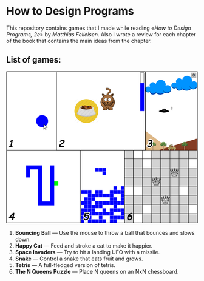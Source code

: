 How to Design Programs
======================

This repository contains games that I made while reading «*How to Design Programs, 2e*» by *Matthias Felleisen*.
Also I wrote a review for each chapter of the book that contains the main ideas from the chapter.

## List of games:

![Screenshots of the games](screenshot.png)

1. **Bouncing Ball** — Use the mouse to throw a ball that bounces and slows down.
2. **Happy Cat** — Feed and stroke a cat to make it happier.
3. **Space Invaders** — Try to hit a landing UFO with a missile.
4. **Snake** — Control a snake that eats fruit and grows.
5. **Tetris** — A full-fledged version of tetris.
6. **The N Queens Puzzle** — Place N queens on an NxN chessboard.
